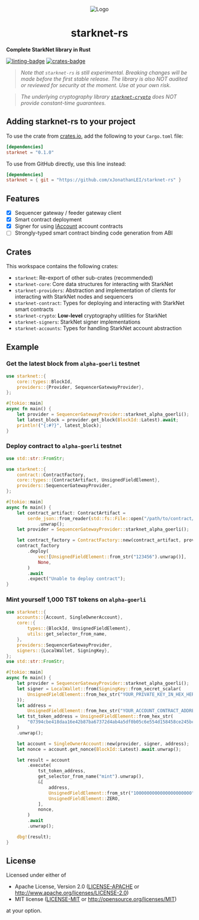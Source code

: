 <p align="center">
  <img src="https://github.com/xJonathanLEI/starknet-rs/blob/master/images/starknet-rs-logo.png?raw=true" alt="Logo"/>
  <h1 align="center">starknet-rs</h1>
</p>

**Complete StarkNet library in Rust**

[![linting-badge](https://github.com/xJonathanLEI/starknet-rs/actions/workflows/lint.yaml/badge.svg?branch=master)](https://github.com/xJonathanLEI/starknet-rs/actions/workflows/lint.yaml)
[![crates-badge](https://img.shields.io/crates/v/starknet.svg)](https://crates.io/crates/starknet)

> _Note that `starknet-rs` is still experimental. Breaking changes will be made before the first stable release. The library is also NOT audited or reviewed for security at the moment. Use at your own risk._

> _The underlying cryptography library [`starknet-crypto`](./starknet-crypto) does NOT provide constant-time guarantees._

## Adding starknet-rs to your project

To use the crate from [crates.io](https://crates.io/crates/starknet), add the following to your `Cargo.toml` file:

```toml
[dependencies]
starknet = "0.1.0"
```

To use from GitHub directly, use this line instead:

```toml
[dependencies]
starknet = { git = "https://github.com/xJonathanLEI/starknet-rs" }
```

## Features

- [x] Sequencer gateway / feeder gateway client
- [x] Smart contract deployment
- [x] Signer for using [IAccount](https://github.com/OpenZeppelin/cairo-contracts/blob/main/contracts/IAccount.cairo) account contracts
- [ ] Strongly-typed smart contract binding code generation from ABI

## Crates

This workspace contains the following crates:

- `starknet`: Re-export of other sub-crates (recommended)
- `starknet-core`: Core data structures for interacting with StarkNet
- `starknet-providers`: Abstraction and implementation of clients for interacting with StarkNet nodes and sequencers
- `starknet-contract`: Types for deploying and interacting with StarkNet smart contracts
- `starknet-crypto`: **Low-level** cryptography utilities for StarkNet
- `starknet-signers`: StarkNet signer implementations
- `starknet-accounts`: Types for handling StarkNet account abstraction

## Example

### Get the latest block from `alpha-goerli` testnet

```rust
use starknet::{
    core::types::BlockId,
    providers::{Provider, SequencerGatewayProvider},
};

#[tokio::main]
async fn main() {
    let provider = SequencerGatewayProvider::starknet_alpha_goerli();
    let latest_block = provider.get_block(BlockId::Latest).await;
    println!("{:#?}", latest_block);
}
```

### Deploy contract to `alpha-goerli` testnet

```rust
use std::str::FromStr;

use starknet::{
    contract::ContractFactory,
    core::types::{ContractArtifact, UnsignedFieldElement},
    providers::SequencerGatewayProvider,
};

#[tokio::main]
async fn main() {
    let contract_artifact: ContractArtifact =
        serde_json::from_reader(std::fs::File::open("/path/to/contract/artifact.json").unwrap())
            .unwrap();
    let provider = SequencerGatewayProvider::starknet_alpha_goerli();

    let contract_factory = ContractFactory::new(contract_artifact, provider).unwrap();
    contract_factory
        .deploy(
            vec![UnsignedFieldElement::from_str("123456").unwrap()],
            None,
        )
        .await
        .expect("Unable to deploy contract");
}
```

### Mint yourself 1,000 TST tokens on `alpha-goerli`

```rust
use starknet::{
    accounts::{Account, SingleOwnerAccount},
    core::{
        types::{BlockId, UnsignedFieldElement},
        utils::get_selector_from_name,
    },
    providers::SequencerGatewayProvider,
    signers::{LocalWallet, SigningKey},
};
use std::str::FromStr;

#[tokio::main]
async fn main() {
    let provider = SequencerGatewayProvider::starknet_alpha_goerli();
    let signer = LocalWallet::from(SigningKey::from_secret_scalar(
        UnsignedFieldElement::from_hex_str("YOUR_PRIVATE_KEY_IN_HEX_HERE").unwrap(),
    ));
    let address =
        UnsignedFieldElement::from_hex_str("YOUR_ACCOUNT_CONTRACT_ADDRESS_IN_HEX_HERE").unwrap();
    let tst_token_address = UnsignedFieldElement::from_hex_str(
        "07394cbe418daa16e42b87ba67372d4ab4a5df0b05c6e554d158458ce245bc10",
    )
    .unwrap();

    let account = SingleOwnerAccount::new(provider, signer, address);
    let nonce = account.get_nonce(BlockId::Latest).await.unwrap();

    let result = account
        .execute(
            tst_token_address,
            get_selector_from_name("mint").unwrap(),
            &[
                address,
                UnsignedFieldElement::from_str("1000000000000000000000").unwrap(),
                UnsignedFieldElement::ZERO,
            ],
            nonce,
        )
        .await
        .unwrap();

    dbg!(result);
}
```

## License

Licensed under either of

- Apache License, Version 2.0 ([LICENSE-APACHE](./LICENSE-APACHE) or <http://www.apache.org/licenses/LICENSE-2.0>)
- MIT license ([LICENSE-MIT](./LICENSE-MIT) or <http://opensource.org/licenses/MIT>)

at your option.
